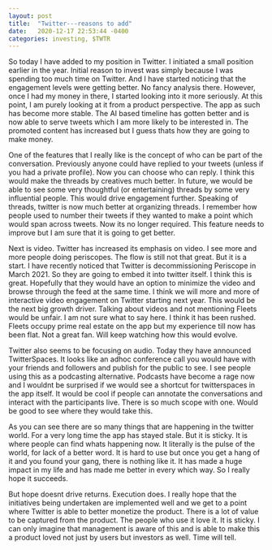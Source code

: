 ```yaml
---
layout: post
title:  "Twitter---reasons to add"
date:   2020-12-17 22:53:44 -0400
categories: investing, $TWTR
---
```


So today I have added to my position in Twitter. I initiated a small position earlier in the year. Initial reason to invest was simply because I was spending too much time on Twitter. And I have started noticing that the engagement levels were getting better. No fancy analysis there. 
However, once I had my money in there, I started looking into it more seriously. At this point, I am purely looking at it from a product perspective. The app as such has become more stable. The AI based timeline has gotten better and is now able to serve tweets which I am more likely to be interested in. The promoted content has increased but I guess thats how they are going to make money.

One of the features that I really like is the concept of who can be part of the conversation. Previously anyone could have replied to your tweets (unless if you had a private profile). Now you can choose who can reply. I think this would make the threads by creatives much better. In future, we would be able to see some very thoughtful (or entertaining) threads by some very influential people. This would drive engagement further. Speaking of threads, twitter is now much better at organizing threads. I remember how people used to number their tweets if they wanted to make a point which would span across tweets. Now its no longer required. This feature needs to improve but I am sure that it is going to get better.

Next is video. Twitter has increased its emphasis on video. I see more and more people doing periscopes. The flow is still not that great. But it is a start. I have recently noticed that Twitter is decommissioning Periscope in March 2021. So they are going to embed it into twitter itself. I think this is great. Hopefully that they would have an option to minimize the video and browse through the feed at the same time. I think we will more and more of interactive video engagement on Twitter starting next year. This would be the next big growth driver. Talking about videos and not mentioning Fleets would be unfair. I am not sure what to say here. I think it has been rushed. Fleets occupy prime real estate on the app but my experience till now has been flat. Not a great fan. Will keep watching how this would evolve.

Twitter also seems to be focusing on audio. Today they have announced TwitterSpaces. It looks like an adhoc conference call you would have with your friends and followers and publish for the public to see. I see people using this as a podcasting alternative. Podcasts have become a rage now and I wouldnt be surprised if we would see a shortcut for twitterspaces in the app itself. It would be cool if people can annotate the conversations and interact with the participants live. There is so much scope with one. Would be good to see where they would take this.

As you can see there are so many things that are happening in the twitter world. For a very long time the app has stayed stale. But it is sticky. It is where people can find whats happening now. It literally is the pulse of the world, for lack of a better word. It is hard to use but once you get a hang of it and you found your gang, there is nothing like it. It has made a huge impact in my life and has made me better in every which way. So I really hope it succeeds. 

But hope doesnt drive returns. Execution does. I really hope that the initiatives being undertaken are implemented well and we get to a point where Twitter is able to better monetize the product. There is a lot of value to be captured from the product. The people who use it love it. It is sticky. I can only imagine that management is aware of this and is able to make this a product loved not just by users but investors as well. Time will tell. 